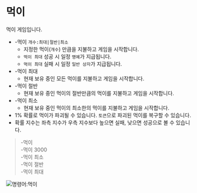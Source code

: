 # 먹이

먹이 게임입니다.

- -먹이 `개수:최대|절반|최소`
  - 지정한 먹이(`개수`) 만큼을 지불하고 게임을 시작합니다.
  - `먹이 최대` 성공 시 일정 `명예`가 지급됩니다.
  - `먹이 최대` 실패 시 일정 `일반 상자`가 지급됩니다.
- -먹이 최대
  - 현재 보유 중인 모든 먹이를 지불하고 게임을 시작합니다.
- -먹이 절반
  - 현재 보유 중인 먹이의 절반만큼의 먹이를 지불하고 게임을 시작합니다.
- -먹이 최소
  - 현재 보유 중인 먹이의 최소한의 먹이를 지불하고 게임을 시작합니다.
- 1% 확률로 먹이가 파괴될 수 있습니다. `토큰`으로 파괴된 먹이를 복구할 수 있습니다.
- 확률 지수는 좌측 지수가 우측 지수보다 높으면 실패, 낮으면 성공으로 볼 수 있습니다.

> -먹이 \
> -먹이 3000 \
> -먹이 최소 \
> -먹이 절반 \
> -먹이 최대

![명령어:먹이](https://bot.dowon.monster/file/no_image.jpg)